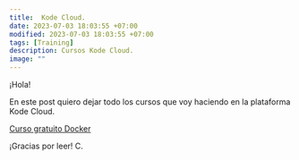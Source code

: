 ```yaml
---
title:  Kode Cloud. 
date: 2023-07-03 18:03:55 +07:00
modified: 2023-07-03 18:03:55 +07:00
tags: [Training]
description: Cursos Kode Cloud.
image: ""
---
```



¡Hola!

En este post quiero dejar todo los cursos que voy haciendo en la plataforma Kode Cloud. 

<a href="https://kodekloud.com/courses/docker-for-the-absolute-beginner/" target="_blank" rel="nofollow">Curso gratuito Docker</a>




¡Gracias por leer!
 C.








